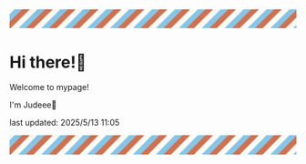 <!-- Header image -->
<img src="./pokemon/pokemon_17.png" width="1000">

# Hi there!👋

Welcome to mypage!

I'm Judeee🐷

last updated: 2025/5/13 11:05

<!-- Footer image -->
<img src="./pokemon/pokemon_17.png" width="1000">
